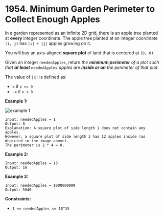 # 1954. Minimum Garden Perimeter to Collect Enough Apples

In a garden represented as an infinite 2D grid, there is an apple tree planted at **every** integer coordinate. The apple tree planted at an integer coordinate `(i, j)` has `|i| + |j|` apples growing on it.

You will buy an axis-aligned **square plot** of land that is centered at `(0, 0)`.

Given an integer `neededApples`, return *the **minimum perimeter** of a plot such that **at least*** `neededApples` *apples are **inside or on** the perimeter of that plot*.

The value of `|x|` is defined as:

- `x` if `x >= 0`
- `-x` if `x < 0`

**Example 1:**

![example 1](https://assets.leetcode.com/uploads/2019/08/30/1527_example_1_2.png)

```()
Input: neededApples = 1
Output: 8
Explanation: A square plot of side length 1 does not contain any apples.
However, a square plot of side length 2 has 12 apples inside (as depicted in the image above).
The perimeter is 2 * 4 = 8.
```

**Example 2:**

```()
Input: neededApples = 13
Output: 16
```

**Example 3:**

```()
Input: neededApples = 1000000000
Output: 5040
```

**Constraints:**

- `1 <= neededApples <= 10^15`
